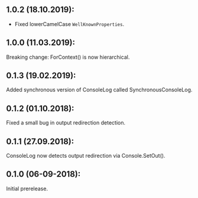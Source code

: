 ## 1.0.2 (18.10.2019):

* Fixed lowerCamelCase `WellKnownProperties`.

## 1.0.0 (11.03.2019):

Breaking change: ForContext() is now hierarchical.


## 0.1.3 (19.02.2019):

Added synchronous version of ConsoleLog called SynchronousConsoleLog.


## 0.1.2 (01.10.2018):

Fixed a small bug in output redirection detection.


## 0.1.1 (27.09.2018):

ConsoleLog now detects output redirection via Console.SetOut().


## 0.1.0 (06-09-2018): 

Initial prerelease.
